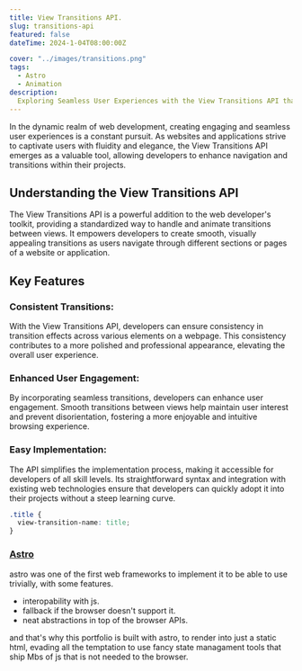 ```yaml
---
title: View Transitions API.
slug: transitions-api
featured: false
dateTime: 2024-1-04T08:00:00Z

cover: "../images/transitions.png"
tags:
  - Astro
  - Animation
description:
  Exploring Seamless User Experiences with the View Transitions API that is recently built natively to the browser.
---
```





In the dynamic realm of web development, creating engaging and seamless user experiences is a constant pursuit. As websites and applications strive to captivate users with fluidity and elegance, the View Transitions API emerges as a valuable tool, allowing developers to enhance navigation and transitions within their projects.

## Understanding the View Transitions API
The View Transitions API is a powerful addition to the web developer's toolkit, providing a standardized way to handle and animate transitions between views. It empowers developers to create smooth, visually appealing transitions as users navigate through different sections or pages of a website or application.

## Key Features
### Consistent Transitions:
With the View Transitions API, developers can ensure consistency in transition effects across various elements on a webpage. This consistency contributes to a more polished and professional appearance, elevating the overall user experience.

### Enhanced User Engagement:
By incorporating seamless transitions, developers can enhance user engagement. Smooth transitions between views help maintain user interest and prevent disorientation, fostering a more enjoyable and intuitive browsing experience.

### Easy Implementation:
The API simplifies the implementation process, making it accessible for developers of all skill levels. Its straightforward syntax and integration with existing web technologies ensure that developers can quickly adopt it into their projects without a steep learning curve.

```css
.title {
  view-transition-name: title;
}

```

### [Astro](https://astro.build)
astro was one of the first web frameworks to implement it to be able to use trivially, with some features.
- interopability with js.
- fallback if the browser doesn't support it.
- neat abstractions in top of the browser APIs. 

and that's why this portfolio is built with astro, to render into just a static html, evading all the temptation to use fancy state managament tools that ship Mbs of js that is not needed to the browser.





